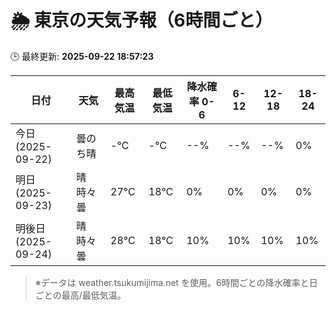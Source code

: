 # 🌦️ 東京の天気予報（6時間ごと）

🕒 最終更新: **2025-09-22 18:57:23**

| 日付 | 天気 | 最高気温 | 最低気温 | 降水確率 0-6 | 6-12 | 12-18 | 18-24 |
|------|------|----------|----------|------------|------|------|------|
| 今日 (2025-09-22) | 曇のち晴 | -℃ | -℃ | --% | --% | --% | 0% |
| 明日 (2025-09-23) | 晴時々曇 | 27℃ | 18℃ | 0% | 0% | 0% | 0% |
| 明後日 (2025-09-24) | 晴時々曇 | 28℃ | 18℃ | 10% | 10% | 10% | 10% |

> ※データは weather.tsukumijima.net を使用。6時間ごとの降水確率と日ごとの最高/最低気温。